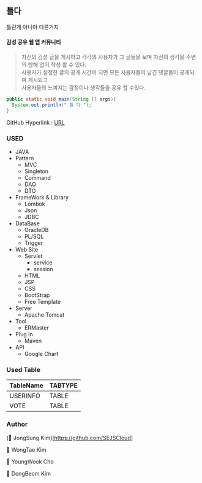 ## 틀다
틀린게 아니야 다른거지<br>

#### 감성 공유 웹 앱 커뮤니티<br>
> 자신의 감성 글을 게시하고 각각의 사용자가 그 글들을 보며 자신의 생각을 주변의 방해 없이 작성 할 수 있다. <br>
> 사용자가 설정한 글의 공개 시간이 되면 모든 사용자들이 남긴 댓글들이 공개되며 게시되고<br>
> 사용자들의 느껴지는 감정이나 생각들을 공유 할 수있다. 


````JAVA
public static void main(String [] args){
  System.out.println(" 틀 다 ");
}
``````

GitHub Hyperlink : [URL](https://github.com/MeatBall-TLDA/FinalProject)

### USED
* JAVA
* Pattern
  * MVC
  * Singleton  
  * Command
  * DAO
  * DTO
* FrameWork & Library
  * Lombok
  * Json
  * JDBC
* DataBase
  * OracleDB
  * PL/SQL
  * Trigger
* Web Site
  * Servlet
    * service
    * session
  * HTML
  * JSP
  * CSS
  * BootStrap
  * Free Template
* Server
  * Apache Tomcat
* Tool
  * ERMaster
* Plug In
  * Maven
* API
  * Google Chart

### Used Table
TableName|TABTYPE|
---|---|
USERINFO|TABLE|
VOTE|TABLE|

### Author
(👤 JongSung Kim)[https://github.com/SEJSCloud]

👤 WongTae Kim

👤 YoungWook Cho

👤 DongBeom Kim
